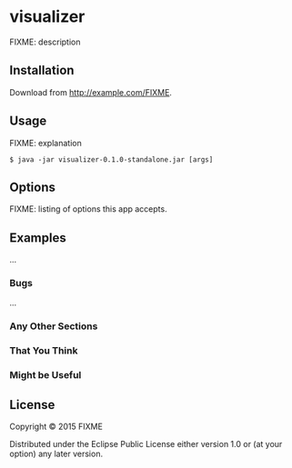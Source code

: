 # visualizer

FIXME: description

## Installation

Download from http://example.com/FIXME.

## Usage

FIXME: explanation

    $ java -jar visualizer-0.1.0-standalone.jar [args]

## Options

FIXME: listing of options this app accepts.

## Examples

...

### Bugs

...

### Any Other Sections
### That You Think
### Might be Useful

## License

Copyright © 2015 FIXME

Distributed under the Eclipse Public License either version 1.0 or (at
your option) any later version.
